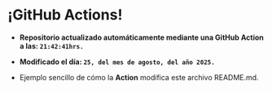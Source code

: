 # ¡GitHub Actions!
* **Repositorio actualizado automáticamente mediante una GitHub Action a las: `21:42:41hrs.`**
* **Modificado el día: `25, del mes de agosto, del año 2025.`**

* Ejemplo sencillo de cómo la **Action** modifica este archivo README.md.
